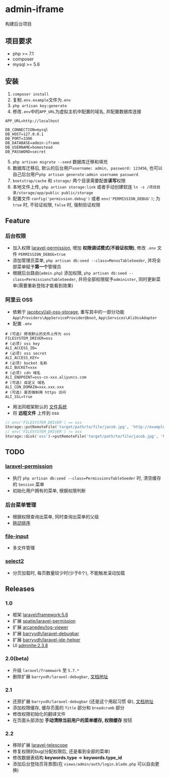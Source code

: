 # admin-iframe

构建后台项目

## 项目要求

- php >= 7.1
- composer
- mysql >= 5.6

## 安装

1. `composer install`
2. 复制`.env.example`文件为`.env`
3. `php artisan key:generate`
4. 修改`.env`中的`APP_URL`为虚拟主机中配置的域名, 并配置数据库连接
```
APP_URL=http://localhost

DB_CONNECTION=mysql
DB_HOST=127.0.0.1
DB_PORT=3306
DB_DATABASE=admin-iframe
DB_USERNAME=homestead
DB_PASSWORD=secret
```
5. `php artisan migrate --seed` 数据库迁移和填充
6. 数据库迁移后, 默认的后台用户`username: admin, password: 123456`, 也可以自己后台用户`php artisan generate:admin username password`
7. `bootstrap/cache` 和 `storage/` 两个目录需要配置**读写**权限
8. 本地文件上传, `php artisan storage:link` 或者手动创建软连 `ln -s /项目目录/storage/app/public public/storage`
9. 配置文件 `config('permission.debug')` 或者 `env('PERMISSION_DEBUG')`; 为 `true` 时, 不验证权限, `false` 时, 强制验证权限

## Feature

### 后台权限

- 加入权限 [laravel-permission](https://github.com/spatie/laravel-permission), 增加 **权限调试模式(不验证权限)**, 修改 `.env` 文件 `PERMISSION_DEBUG=true`
- 添加管理员菜单, `php artisan db:seed --class=MenusTableSeeder`, 并将全部菜单赋予**第一个**管理员
- 根据后台路由(`admin.php`) 添加权限, `php artisan db:seed --class=PermissionsTableSeeder`, 并将全部权限赋予`administer`, 同时更新菜单(需要重新登陆才能看到效果)

### 阿里云 OSS

- 依赖于 [jacobcyl/ali-oss-storage](https://github.com/jacobcyl/Aliyun-oss-storage), 重写其中的一部分功能 `App\Providers\AppServiceProvider@boot`, `App\Services\AliOssAdapter`
- 配置 `.env`

```
# (可选) 修改默认的文件上传为 oss
FILESYSTEM_DRIVER=oss
# (必须) oss key
ALI_ACCESS_ID=
# (必须) oss secret
ALI_ACCESS_KEY=
# (必须) bucket 名称
ALI_BUCKET=xxx
# (必须) cdn 域名
ALI_ENDPOINT=oss-cn-xxx.aliyuncs.com
# (可选) 自定义 域名
ALI_CDN_DOMAIN=xxx.xxx.xxx
# (可选) 是否强制用 https 访问
ALI_SSL=true
```

- 用法同框架默认的 [文件系统](https://learnku.com/docs/laravel/5.7/filesystem/2281)
- 将 **远程文件** 上传到 oss

```php
// env('FILESYSTEM_DRIVER') == oss
Storage::putRemoteFile('target/path/to/file/jacob.jpg', 'http://example.com/jacob.jpg');
// env('FILESYSTEM_DRIVER') != oss
Storage::disk('oss')->putRemoteFile('target/path/to/file/jacob.jpg', 'http://example.com/jacob.jpg');
```

## TODO

### [laravel-permission](https://github.com/spatie/laravel-permission)

- 执行 `php artisan db:seed --class=PermissionsTableSeeder` 时, 清空缓存的 `Session` 菜单
- 初始化用户拥有的菜单, 根据权限判断

### 后台菜单管理

- 根据权限查询出菜单, 同时查询出菜单的父级
- [拖动排序](https://github.com/RubaXa/Sortable)

### [file-input](http://plugins.krajee.com/file-input)

- 多文件管理

### [select2](https://select2.org/)

- 分页加载时, 每页数量较少时(少于6个), 不能触发滚动加载

## Releases

### 1.0

- 框架 [laravel/framework:5.6](https://learnku.com/docs/laravel/5.7)
- 扩展 [spatie/laravel-permission](https://github.com/spatie/laravel-permission)
- 扩展 [arcanedev/log-viewer](https://github.com/ARCANEDEV/LogViewer)
- 扩展 [barryvdh/laravel-debugbar](https://github.com/barryvdh/laravel-debugbar)
- 扩展 [barryvdh/laravel-ide-helper](https://github.com/barryvdh/laravel-ide-helper)
- UI [adminlte:2.3.8](https://adminlte.io)

### 2.0(beta)

- 升级 `laravel/framework` 至 `5.7.*` 
- 删除扩展 `barryvdh/laravel-debugbar`, [文档地址](https://github.com/barryvdh/laravel-debugbar)

### 2.1

- 还原扩展 `barryvdh/laravel-debugbar` (还是这个用起习惯 :smile:), [文档地址](https://github.com/barryvdh/laravel-debugbar)
- 添加权限缓存, 缓存页面的 `Title` 部分和 `breadcrumb` 部分 
- 修改权限初始化的翻译文件
- 在页面头部添加 **手动清除当前用户的菜单缓存, 权限缓存** 按钮

### 2.2

- 移除扩展 [laravel-telescope](https://laravel.com/docs/5.7/telescope)
- 修复权限的bug(分配权限后, 还是看到全部的菜单)
- 修改数据表结构 **keywords.type** => **keywords.type_id**
- 添加后台登陆页背景图(在 `views/admin/auth/login.blade.php` 可以自由更换)
